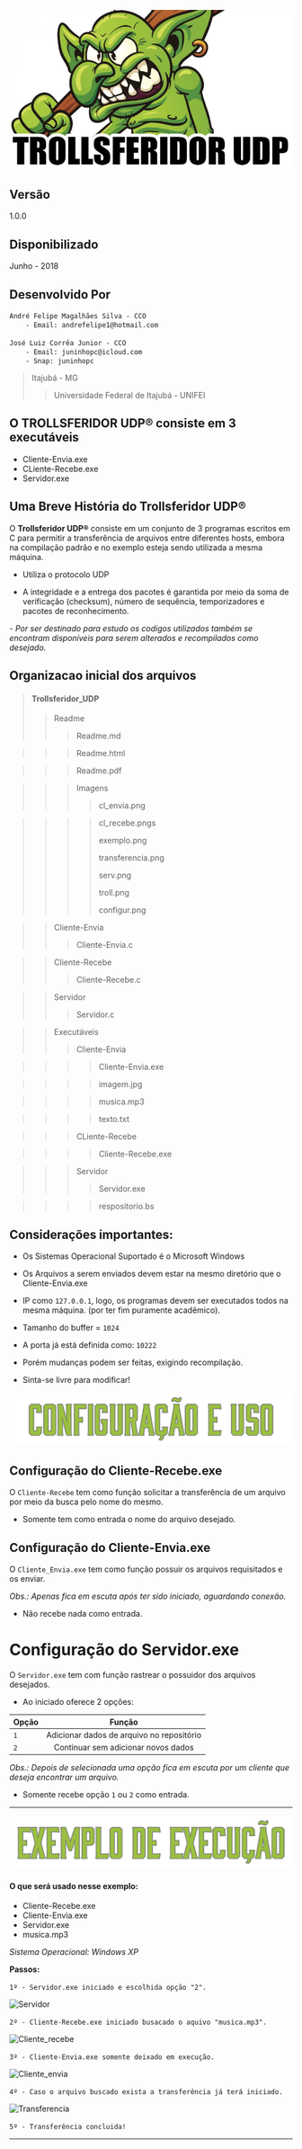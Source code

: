 ![Troll](imagens/troll.png)
## Versão
1.0.0
## Disponibilizado
Junho - 2018

## Desenvolvido Por
```
André Felipe Magalhães Silva - CCO
	- Email: andrefelipe1@hotmail.com
	
José Luiz Corrêa Junior - CCO
	- Email: juninhopc@icloud.com
	- Snap: juninhopc
```


> Itajubá - MG
>>Universidade Federal de Itajubá - UNIFEI

## O TROLLSFERIDOR UDP® consiste em 3 executáveis
* Cliente-Envia.exe
* CLiente-Recebe.exe
* Servidor.exe

## Uma Breve História do Trollsferidor UDP®

O **Trollsferidor UDP®** consiste em um conjunto de 3 programas escritos em C para permitir a transferência de arquivos entre diferentes hosts, embora na compilação padrão e no exemplo esteja sendo utilizada a mesma máquina.

* Utiliza o protocolo UDP 

* A integridade e a entrega dos pacotes é garantida por meio da soma de verificação (checksum), número de sequência, temporizadores e pacotes de reconhecimento.

*- Por ser destinado para estudo os codigos utilizados também se encontram disponíveis para serem alterados e recompilados como desejado.*

## Organizacao inicial dos arquivos

> #### Trollsferidor_UDP
>>Readme
>>>Readme.md

>>>Readme.html

>>>Readme.pdf

>>>Imagens
>>>>cl_envia.png

>>>>cl_recebe.pngs
>>>>
>>>>exemplo.png
>>>>
>>>>transferencia.png
>>>>
>>>>serv.png
>>>>
>>>>troll.png
>>>>
>>>>configur.png

>>Cliente-Envia
>>>Cliente-Envia.c

>> Cliente-Recebe
>>> Cliente-Recebe.c

>> Servidor
>>> Servidor.c

>> Executáveis
>>>Cliente-Envia
	
>>>>Cliente-Envia.exe

>>>>imagem.jpg

>>>>musica.mp3

>>>>texto.txt

>>>CLiente-Recebe

>>>>Cliente-Recebe.exe

>>>Servidor
>>>>Servidor.exe

>>>>respositorio.bs




## Considerações importantes:


- Os Sistemas Operacional Suportado é o Microsoft Windows

- Os Arquivos a serem enviados devem estar na mesmo diretório que o Cliente-Envia.exe

- IP como `127.0.0.1`, logo, os programas devem ser executados todos na mesma máquina. (por ter fim puramente acadêmico).

- Tamanho do buffer = `1024`

- A porta já está definida como: `10222`

- Porém mudanças podem ser feitas, exigindo recompilação.

- Sinta-se livre para modificar!




![config](imagens/configur.png)

## Configuração do Cliente-Recebe.exe

O `Cliente-Recebe` tem como função solicitar a transferência de um arquivo por meio da busca pelo nome do mesmo.
	
* Somente tem como entrada o nome do arquivo desejado.

## Configuração do Cliente-Envia.exe
O `Cliente_Envia.exe` tem como função possuir os arquivos requisitados e os enviar.

*Obs.: Apenas fica em escuta após ter sido iniciado, aguardando conexão.*

* Não recebe nada como entrada.

# Configuração do Servidor.exe

O `Servidor.exe` tem com função rastrear o possuidor dos arquivos desejados.

* Ao iniciado oferece 2 opções:

| Opção  | Função |
|:------------- |:---------------:|
| `1`     | Adicionar dados de arquivo no repositório |         
| `2`      | Continuar sem adicionar novos dados|               


*Obs.: Depois de selecionada uma opção fica em escuta por um cliente que deseja encontrar um arquivo.*

* Somente recebe opção `1` ou `2` como entrada.

***

![Exemplo](imagens/exemplo.png)

#### O que será usado nesse exemplo:
* Cliente-Recebe.exe
* Cliente-Envia.exe
* Servidor.exe
* musica.mp3

*Sistema Operacional: Windows XP*


**Passos:**

```1º - Servidor.exe iniciado e escolhida opção "2".```

![Servidor](imagens/serv.png)

```2º - Cliente-Recebe.exe iniciado busacado o aquivo "musica.mp3".```

![Cliente_recebe](imagens/cl_recebe.png)

```3º - Cliente-Envia.exe somente deixado em execução.```

![Cliente_envia](imagens/cl_envia.png)

```4º - Caso o arquivo buscado exista a transferência já terá iniciado.```

![Transferencia](imagens/Transferencia.png)

```5º - Transferência concluida!```


---

